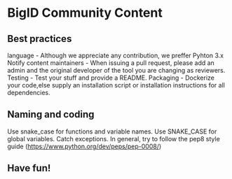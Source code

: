 # BigID Community Content

## Best practices
language - Although we appreciate any contribution, we preffer Pyhton 3.x
Notify content maintainers - When issuing a pull request, please add an admin and the original developer of the tool you are changing as reviewers.
Testing - Test your stuff and provide a README.
Packaging - Dockerize your code,else supply an installation script or installation instructions for all dependencies.

## Naming and coding
Use snake_case for functions and variable names. 
Use SNAKE_CASE for global variables.
Catch exceptions.
In general, try to follow the pep8 style guide (https://www.python.org/dev/peps/pep-0008/)

## Have fun!

